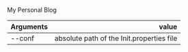 
My Personal Blog

| Arguments   |      value      | 
|-------------| ---------------:|
| --conf      |  absolute path of the Init.properties file   | 
